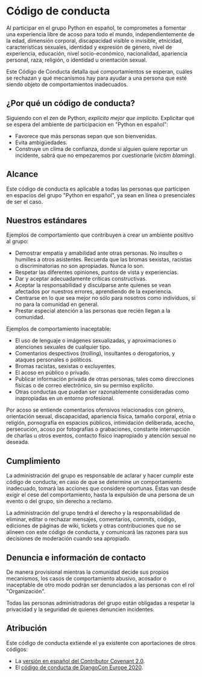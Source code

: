 # Código de conducta

Al participar en el grupo Python en español, te comprometes a fomentar
una experiencia libre de acoso para todo el mundo, independientemente de
la edad, dimensión corporal, discapacidad visible o invisible,
etnicidad, características sexuales, identidad y expresión de género,
nivel de experiencia, educación, nivel socio-económico, nacionalidad,
apariencia personal, raza, religión, o identidad u orientación sexual.

Este Código de Conducta detalla qué comportamientos se esperan, cuáles
se rechazan y qué mecanismos hay para ayudar a una persona que esté
siendo objeto de comportamientos inadecuados.

## ¿Por qué un código de conducta?

Siguiendo con el zen de Python, *explícito mejor que implícito*.
Explicitar qué se espera del ambiente de participacion en "Python en
español":

- Favorece que más personas sepan que son bienvenidas.
- Evita ambigüedades.
- Construye un clima de confianza, donde si alguien quiere reportar un
  incidente, sabrá que no empezaremos por cuestionarle (*victim
  blaming*).

## Alcance

Este código de conducta es aplicable a todas las personas que participen
en espacios del grupo "Python en español", ya sean en línea o
presenciales de ser el caso.

## Nuestros estándares

Ejemplos de comportamiento que contribuyen a crear un ambiente positivo
al grupo:

- Demostrar empatía y amabilidad ante otras personas. No insultes o
  humilles a otros asistentes. Recuerda que las bromas sexistas,
  racistas o discriminatorias no son apropiadas. Nunca lo son.
- Respetar las diferentes opiniones, puntos de vista y experiencias.
- Dar y aceptar adecuadamente críticas constructivas.
- Aceptar la responsabilidad y disculparse ante quienes se vean
  afectados por nuestros errores, aprendiendo de la experiencia.
- Centrarse en lo que sea mejor no sólo para nosotros como individuos,
  si no para la comunidad en general.
- Prestar especial atención a las personas que recién llegan a la
  comunidad.

Ejemplos de comportamiento inaceptable:

- El uso de lenguaje o imágenes sexualizadas, y aproximaciones o
  atenciones sexuales de cualquier tipo.
- Comentarios despectivos (*trolling*), insultantes o derogatorios, y
  ataques personales o políticos.
- Bromas racistas, sexistas o excluyentes.
- El acoso en público o privado.
- Publicar información privada de otras personas, tales como
  direcciones físicas o de correo electrónico, sin su permiso
  explícito.
- Otras conductas que puedan ser razonablemente consideradas como
  inapropiadas en un entorno profesional.

Por acoso se entiende comentarios ofensivos relacionados con género,
orientación sexual, discapacidad, apariencia física, tamaño corporal,
etnia o religión, pornografía en espacios públicos, intimidación
deliberada, acecho, persecución, acoso por fotografías o grabaciones,
constante interrupción de charlas u otros eventos, contacto físico
inapropiado y atención sexual no deseada.

## Cumplimiento

La administración del grupo es responsable de aclarar y hacer cumplir
este código de conducta; en caso de que se determine un comportamiento
inadecuado, tomará las acciones que considere oportunas. Éstas van desde
exigir el cese del comportamiento, hasta la expulsión de una persona de
un evento o del grupo, sin derecho a reclamo.

La administración del grupo tendrá el derecho y la responsabilidad de
eliminar, editar o rechazar mensajes, comentarios, *commits*, código,
ediciones de páginas de wiki, tickets y otras contribuciones que no se
alineen con este código de conducta, y comunicará las razones para sus
decisiones de moderación cuando sea apropiado.

## Denuncia e información de contacto

De manera provisional mientras la comunidad decide sus propios mecanismos,
los casos de comportamiento abusivo, acosador o inaceptable de otro modo
podrán ser denunciados a las personas con el rol "Organización".

Todas las personas administradoras del grupo están obligadas a respetar
la privacidad y la seguridad de quienes denuncien incidentes.

## Atribución

Este código de conducta extiende el ya existente con aportaciones de
otros códigos:

- La [versión en español del Contributor Covenant
  2.0](https://www.contributor-covenant.org/es/version/2/0/code_of_conduct/).
- El [código de conducta de DjangoCon Europe
  2020](https://2020.djangocon.eu/conduct/code_of_conduct/).
